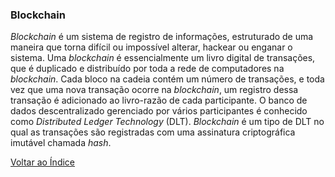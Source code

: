 ### Blockchain

_Blockchain_ é um sistema de registro de informações, estruturado de uma maneira que torna difícil ou impossível alterar, hackear ou enganar o sistema. Uma _blockchain_ é essencialmente um livro digital de transações, que é duplicado e distribuído por toda a rede de computadores na _blockchain_. Cada bloco na cadeia contém um número de transações, e toda vez que uma nova transação ocorre na _blockchain_, um registro dessa transação é adicionado ao livro-razão de cada participante. O banco de dados descentralizado gerenciado por vários participantes é conhecido como _Distributed Ledger Technology_ (DLT). _Blockchain_ é um tipo de DLT no qual as transações são registradas com uma assinatura criptográfica imutável chamada _hash_.

[Voltar ao Índice](../)